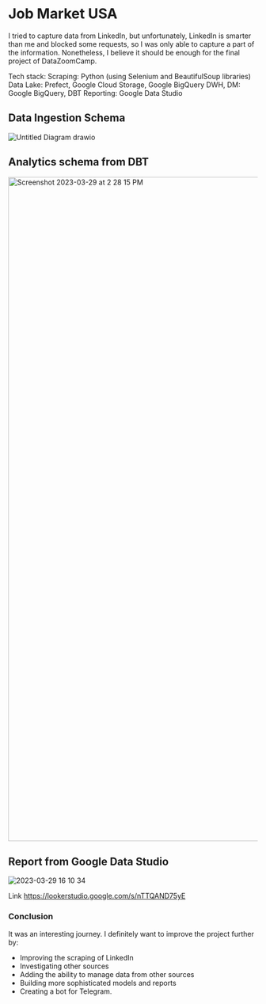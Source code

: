 # Job Market USA

I tried to capture data from LinkedIn, but unfortunately, LinkedIn is smarter than me and blocked some requests, so I was only able to capture a part of the information. Nonetheless, I believe it should be enough for the final project of DataZoomCamp.

Tech stack:
Scraping: Python (using Selenium and BeautifulSoup libraries)
Data Lake: Prefect, Google Cloud Storage, Google BigQuery
DWH, DM: Google BigQuery, DBT
Reporting: Google Data Studio

## Data Ingestion Schema
![Untitled Diagram drawio](https://user-images.githubusercontent.com/123039991/228688243-7c8eba31-fb2f-4bb1-8d2a-26cc107c14af.png)

## Analytics schema from DBT
<img width="1342" alt="Screenshot 2023-03-29 at 2 28 15 PM" src="https://user-images.githubusercontent.com/123039991/228687724-941464ae-8b02-482c-beeb-cd1a7a90d49f.png">

## Report from Google Data Studio
![2023-03-29 16 10 34](https://user-images.githubusercontent.com/123039991/228688082-557b83dc-acc6-4cff-b6ef-00688027f806.jpg)

Link https://lookerstudio.google.com/s/nTTQAND75yE

### Conclusion
It was an interesting journey. I definitely want to improve the project further by:

- Improving the scraping of LinkedIn
- Investigating other sources
- Adding the ability to manage data from other sources
- Building more sophisticated models and reports
- Creating a bot for Telegram.
